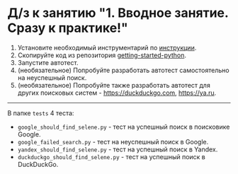 # Д/з к занятию "1. Вводное занятие. Сразу к практике!"

1. Установите необходимый инструментарий по [инструкции](http://github.com/qa-guru/getting-started-python/wiki).
2. Скопируйте код из репозитория [getting-started-python](http://github.com/qa-guru/getting-started-python).
3. Запустите автотест.
4. (необязательное) Попробуйте разработать автотест самостоятельно на неуспешный поиск.
5. (необязательное) Попробуйте также разработать автотест для других поисковых систем - https://duckduckgo.com, https://ya.ru.

---

В папке `tests` 4 теста:
* `google_should_find_selene.py` - тест на успешный поиск в поисковике Google.
* `google_failed_search.py` - тест на неуспешный поиск в Google.
* `yandex_should_find_selene.py` - тест на успешный поиск в Yandex.
* `duckduckgo_should_find_selene.py` - тест на успешный поиск в DuckDuckGo.
